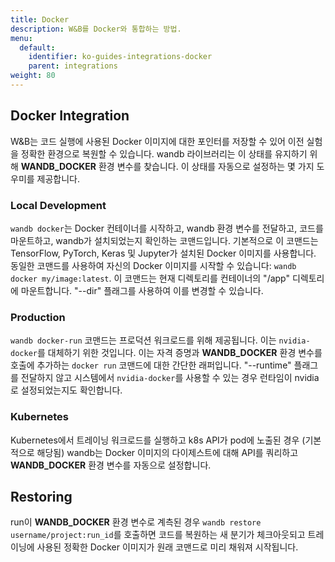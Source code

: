 ```yaml
---
title: Docker
description: W&B를 Docker와 통합하는 방법.
menu:
  default:
    identifier: ko-guides-integrations-docker
    parent: integrations
weight: 80
---
```


## Docker Integration

W&B는 코드 실행에 사용된 Docker 이미지에 대한 포인터를 저장할 수 있어 이전 실험을 정확한 환경으로 복원할 수 있습니다. wandb 라이브러리는 이 상태를 유지하기 위해 **WANDB_DOCKER** 환경 변수를 찾습니다. 이 상태를 자동으로 설정하는 몇 가지 도우미를 제공합니다.

### Local Development

`wandb docker`는 Docker 컨테이너를 시작하고, wandb 환경 변수를 전달하고, 코드를 마운트하고, wandb가 설치되었는지 확인하는 코맨드입니다. 기본적으로 이 코맨드는 TensorFlow, PyTorch, Keras 및 Jupyter가 설치된 Docker 이미지를 사용합니다. 동일한 코맨드를 사용하여 자신의 Docker 이미지를 시작할 수 있습니다: `wandb docker my/image:latest`. 이 코맨드는 현재 디렉토리를 컨테이너의 "/app" 디렉토리에 마운트합니다. "--dir" 플래그를 사용하여 이를 변경할 수 있습니다.

### Production

`wandb docker-run` 코맨드는 프로덕션 워크로드를 위해 제공됩니다. 이는 `nvidia-docker`를 대체하기 위한 것입니다. 이는 자격 증명과 **WANDB_DOCKER** 환경 변수를 호출에 추가하는 `docker run` 코맨드에 대한 간단한 래퍼입니다. "--runtime" 플래그를 전달하지 않고 시스템에서 `nvidia-docker`를 사용할 수 있는 경우 런타임이 nvidia로 설정되었는지도 확인합니다.

### Kubernetes

Kubernetes에서 트레이닝 워크로드를 실행하고 k8s API가 pod에 노출된 경우 (기본적으로 해당됨) wandb는 Docker 이미지의 다이제스트에 대해 API를 쿼리하고 **WANDB_DOCKER** 환경 변수를 자동으로 설정합니다.

## Restoring

run이 **WANDB_DOCKER** 환경 변수로 계측된 경우 `wandb restore username/project:run_id`를 호출하면 코드를 복원하는 새 분기가 체크아웃되고 트레이닝에 사용된 정확한 Docker 이미지가 원래 코맨드로 미리 채워져 시작됩니다.
